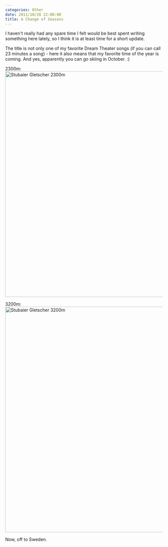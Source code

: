 ```yaml
---
categories: Other
date: 2011/10/28 22:00:00
title: A Change of Seasons
---
```


I haven't really had any spare time I felt would be best spent writing something here lately, so I think it is at least time for a short update.

The title is not only one of my favorite Dream Theater songs (if you can call 23 minutes a song) - here it also means that my favorite time of the year is coming. And yes, apparently you can go skiing in October. :)


2300m:
<a href="http://gstaedtner.net/stubai_20111027_111321.jpg">
<img src="http://gstaedtner.net/stubai_20111027_111321.jpg" alt="Stubaier Gletscher 2300m" width=720px/>
</a>

3200m:
<a href="http://gstaedtner.net/stubai_20111027_091338.jpg">
<img src="http://gstaedtner.net/stubai_20111027_091338.jpg" alt="Stubaier Gletscher 3200m" width=720px/>
</a>


Now, off to Sweden.
